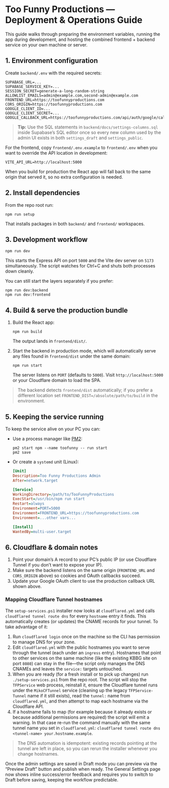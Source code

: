 # Too Funny Productions — Deployment & Operations Guide

This guide walks through preparing the environment variables, running the app during development, and hosting the combined frontend + backend service on your own machine or server.

## 1. Environment configuration

Create `backend/.env` with the required secrets:

```
SUPABASE_URL=...
SUPABASE_SERVICE_KEY=...
SESSION_SECRET=generate-a-long-random-string
ALLOWLIST_EMAILS=admin@example.com,second-admin@example.com
FRONTEND_URL=https://toofunnyproductions.com
CORS_ORIGIN=https://toofunnyproductions.com
GOOGLE_CLIENT_ID=...
GOOGLE_CLIENT_SECRET=...
GOOGLE_CALLBACK_URL=https://toofunnyproductions.com/api/auth/google/callback
```

> **Tip:** Use the SQL statements in `backend/docs/settings-columns.sql` inside Supabase’s SQL editor once so every new column used by the admin UI exists in both `settings_draft` and `settings_public`.

For the frontend, copy `frontend/.env.example` to `frontend/.env` when you want to override the API location in development:

```
VITE_API_URL=http://localhost:5000
```

When you build for production the React app will fall back to the same origin that served it, so no extra configuration is needed.

## 2. Install dependencies

From the repo root run:

```
npm run setup
```

That installs packages in both `backend/` and `frontend/` workspaces.

## 3. Development workflow

```
npm run dev
```

This starts the Express API on port `5000` and the Vite dev server on `5173` simultaneously. The script watches for Ctrl+C and shuts both processes down cleanly.

You can still start the layers separately if you prefer:

```
npm run dev:backend
npm run dev:frontend
```

## 4. Build & serve the production bundle

1. Build the React app:
   ```
   npm run build
   ```
   The output lands in `frontend/dist/`.

2. Start the backend in production mode, which will automatically serve any files found in `frontend/dist` under the same domain:
   ```
   npm run start
   ```

   The server listens on `PORT` (defaults to `5000`). Visit `http://localhost:5000` or your Cloudflare domain to load the SPA.

> The backend detects `frontend/dist` automatically; if you prefer a different location set `FRONTEND_DIST=/absolute/path/to/build` in the environment.

## 5. Keeping the service running

To keep the service alive on your PC you can:

- Use a process manager like [PM2](https://pm2.keymetrics.io/):
  ```
  pm2 start npm --name toofunny -- run start
  pm2 save
  ```

- Or create a `systemd` unit (Linux):
  ```ini
  [Unit]
  Description=Too Funny Productions Admin
  After=network.target

  [Service]
  WorkingDirectory=/path/to/TooFunnyProductions
  ExecStart=/usr/bin/npm run start
  Restart=always
  Environment=PORT=5000
  Environment=FRONTEND_URL=https://toofunnyproductions.com
  Environment=...other vars...

  [Install]
  WantedBy=multi-user.target
  ```

## 6. Cloudflare & domain notes

1. Point your domain’s A record to your PC’s public IP (or use Cloudflare Tunnel if you don’t want to expose your IP).
2. Make sure the backend listens on the same origin (`FRONTEND_URL` and `CORS_ORIGIN` above) so cookies and OAuth callbacks succeed.
3. Update your Google OAuth client to use the production callback URL shown above.

### Mapping Cloudflare Tunnel hostnames

The `setup-services.ps1` installer now looks at `cloudflared.yml` and calls `cloudflared tunnel route dns` for every `hostname` entry it finds. This automatically creates (or updates) the CNAME records for your tunnel. To take advantage of it:

1. Run `cloudflared login` once on the machine so the CLI has permission to manage DNS for your zone.
2. Edit `cloudflared.yml` with the public hostnames you want to serve through the tunnel (each under an `ingress` entry). Hostnames that point to other services on the same machine (like the existing KBBG site on port `8080`) can stay in the file—the script only manages the DNS CNAMEs and leaves the `service:` targets untouched.
3. When you are ready (for a fresh install or to pick up changes) run `./setup-services.ps1` from the repo root. The script will stop the `TFPService` web process, reinstall it, ensure the Cloudflare tunnel runs under the `MikoCFTunnel` service (cleaning up the legacy `TFPService-Tunnel` name if it still exists), read the `tunnel:` name from `cloudflared.yml`, and then attempt to map each hostname via the Cloudflare API.
4. If a hostname fails to map (for example because it already exists or because additional permissions are required) the script will emit a warning. In that case re-run the command manually with the same tunnel name you set in `cloudflared.yml`: `cloudflared tunnel route dns <tunnel-name> your.hostname.example`.

> The DNS automation is idempotent: existing records pointing at the tunnel are left in place, so you can rerun the installer whenever you change hostnames.

Once the admin settings are saved in Draft mode you can preview via the “Preview Draft” button and publish when ready. The General Settings page now shows inline success/error feedback and requires you to switch to Draft before saving, keeping the workflow predictable.
